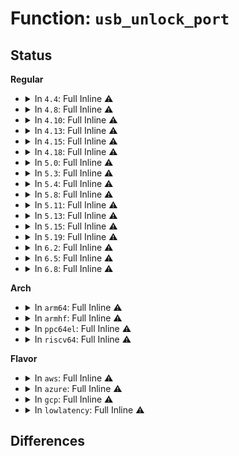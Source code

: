 # Function: <code>usb_unlock_port</code>

## Status
<b>Regular</b>
<ul>
<li>
<details>
<summary>In <code>4.4</code>: Full Inline ⚠️</summary>

**Collision:** Unique Static

**Inline:** Full

**Transformation:** False

**Instances:**

```
In drivers/usb/core/hub.c (ffffffff8160718d)
Location: drivers/usb/core/hub.c:2939
Inline: True
Inline callers:
  - drivers/usb/core/hub.c:usb_reset_device
  - drivers/usb/core/hub.c:usb_port_suspend
  - drivers/usb/core/hub.c:usb_port_resume
  - drivers/usb/core/hub.c:hub_port_connect
  - drivers/usb/core/hub.c:hub_event
  - drivers/usb/core/hub.c:hub_event
  - drivers/usb/core/hub.c:hub_event
  - drivers/usb/core/hub.c:hub_event
  - drivers/usb/core/hub.c:hub_event
```
</details>
</li>
<li>
<details>
<summary>In <code>4.8</code>: Full Inline ⚠️</summary>

**Collision:** Unique Static

**Inline:** Full

**Transformation:** False

**Instances:**

```
In drivers/usb/core/hub.c (ffffffff81666f0b)
Location: drivers/usb/core/hub.c:2936
Inline: True
Inline callers:
  - drivers/usb/core/hub.c:usb_reset_device
  - drivers/usb/core/hub.c:hub_event
  - drivers/usb/core/hub.c:hub_event
  - drivers/usb/core/hub.c:hub_event
  - drivers/usb/core/hub.c:hub_event
  - drivers/usb/core/hub.c:hub_event
  - drivers/usb/core/hub.c:hub_port_connect
  - drivers/usb/core/hub.c:usb_port_resume
  - drivers/usb/core/hub.c:usb_port_suspend
```
</details>
</li>
<li>
<details>
<summary>In <code>4.10</code>: Full Inline ⚠️</summary>

**Collision:** Unique Static

**Inline:** Full

**Transformation:** False

**Instances:**

```
In drivers/usb/core/hub.c (ffffffff81694c3b)
Location: drivers/usb/core/hub.c:2862
Inline: True
Inline callers:
  - drivers/usb/core/hub.c:usb_reset_device
  - drivers/usb/core/hub.c:hub_event
  - drivers/usb/core/hub.c:hub_event
  - drivers/usb/core/hub.c:hub_event
  - drivers/usb/core/hub.c:hub_event
  - drivers/usb/core/hub.c:hub_event
  - drivers/usb/core/hub.c:hub_port_connect
  - drivers/usb/core/hub.c:usb_port_resume
  - drivers/usb/core/hub.c:usb_port_suspend
```
</details>
</li>
<li>
<details>
<summary>In <code>4.13</code>: Full Inline ⚠️</summary>

**Collision:** Unique Static

**Inline:** Full

**Transformation:** False

**Instances:**

```
In drivers/usb/core/hub.c (ffffffff816aa072)
Location: drivers/usb/core/hub.c:2890
Inline: True
Inline callers:
  - drivers/usb/core/hub.c:usb_reset_device
  - drivers/usb/core/hub.c:hub_event
  - drivers/usb/core/hub.c:port_event
  - drivers/usb/core/hub.c:port_event
  - drivers/usb/core/hub.c:port_event
  - drivers/usb/core/hub.c:port_event
  - drivers/usb/core/hub.c:hub_port_connect
  - drivers/usb/core/hub.c:usb_port_resume
  - drivers/usb/core/hub.c:usb_port_suspend
```
</details>
</li>
<li>
<details>
<summary>In <code>4.15</code>: Full Inline ⚠️</summary>

**Collision:** Unique Static

**Inline:** Full

**Transformation:** False

**Instances:**

```
In drivers/usb/core/hub.c (ffffffff817154c5)
Location: drivers/usb/core/hub.c:2893
Inline: True
Inline callers:
  - drivers/usb/core/hub.c:usb_reset_device
  - drivers/usb/core/hub.c:hub_event
  - drivers/usb/core/hub.c:hub_event
  - drivers/usb/core/hub.c:hub_event
  - drivers/usb/core/hub.c:hub_event
  - drivers/usb/core/hub.c:hub_event
  - drivers/usb/core/hub.c:hub_port_connect
  - drivers/usb/core/hub.c:usb_port_resume
  - drivers/usb/core/hub.c:usb_port_suspend
```
</details>
</li>
<li>
<details>
<summary>In <code>4.18</code>: Full Inline ⚠️</summary>

**Collision:** Unique Static

**Inline:** Full

**Transformation:** False

**Instances:**

```
In drivers/usb/core/hub.c (ffffffff817542cc)
Location: drivers/usb/core/hub.c:2937
Inline: True
Inline callers:
  - drivers/usb/core/hub.c:usb_reset_device
  - drivers/usb/core/hub.c:hub_event
  - drivers/usb/core/hub.c:port_event
  - drivers/usb/core/hub.c:port_event
  - drivers/usb/core/hub.c:port_event
  - drivers/usb/core/hub.c:port_event
  - drivers/usb/core/hub.c:hub_port_connect
  - drivers/usb/core/hub.c:usb_port_resume
  - drivers/usb/core/hub.c:usb_port_suspend
```
</details>
</li>
<li>
<details>
<summary>In <code>5.0</code>: Full Inline ⚠️</summary>

**Collision:** Unique Static

**Inline:** Full

**Transformation:** False

**Instances:**

```
In drivers/usb/core/hub.c (ffffffff81778728)
Location: drivers/usb/core/hub.c:2960
Inline: True
Inline callers:
  - drivers/usb/core/hub.c:usb_reset_device
  - drivers/usb/core/hub.c:hub_event
  - drivers/usb/core/hub.c:port_event
  - drivers/usb/core/hub.c:port_event
  - drivers/usb/core/hub.c:port_event
  - drivers/usb/core/hub.c:port_event
  - drivers/usb/core/hub.c:hub_port_connect
  - drivers/usb/core/hub.c:usb_port_resume
  - drivers/usb/core/hub.c:usb_port_suspend
```
</details>
</li>
<li>
<details>
<summary>In <code>5.3</code>: Full Inline ⚠️</summary>

**Collision:** Unique Static

**Inline:** Full

**Transformation:** False

**Instances:**

```
In drivers/usb/core/hub.c (ffffffff817b658a)
Location: drivers/usb/core/hub.c:3000
Inline: True
Inline callers:
  - drivers/usb/core/hub.c:usb_reset_device
  - drivers/usb/core/hub.c:hub_event
  - drivers/usb/core/hub.c:port_event
  - drivers/usb/core/hub.c:port_event
  - drivers/usb/core/hub.c:port_event
  - drivers/usb/core/hub.c:port_event
  - drivers/usb/core/hub.c:hub_port_connect
  - drivers/usb/core/hub.c:usb_port_resume
  - drivers/usb/core/hub.c:usb_port_suspend
```
</details>
</li>
<li>
<details>
<summary>In <code>5.4</code>: Full Inline ⚠️</summary>

**Collision:** Unique Static

**Inline:** Full

**Transformation:** False

**Instances:**

```
In drivers/usb/core/hub.c (ffffffff817e6cb3)
Location: drivers/usb/core/hub.c:3044
Inline: True
Inline callers:
  - drivers/usb/core/hub.c:usb_reset_device
  - drivers/usb/core/hub.c:hub_event
  - drivers/usb/core/hub.c:port_event
  - drivers/usb/core/hub.c:port_event
  - drivers/usb/core/hub.c:port_event
  - drivers/usb/core/hub.c:port_event
  - drivers/usb/core/hub.c:hub_port_connect
  - drivers/usb/core/hub.c:usb_port_resume
  - drivers/usb/core/hub.c:usb_port_suspend
```
</details>
</li>
<li>
<details>
<summary>In <code>5.8</code>: Full Inline ⚠️</summary>

**Collision:** Unique Static

**Inline:** Full

**Transformation:** False

**Instances:**

```
In drivers/usb/core/hub.c (ffffffff818b6c67)
Location: drivers/usb/core/hub.c:3049
Inline: True
Inline callers:
  - drivers/usb/core/hub.c:usb_reset_device
  - drivers/usb/core/hub.c:hub_event
  - drivers/usb/core/hub.c:port_event
  - drivers/usb/core/hub.c:hub_port_connect_change
  - drivers/usb/core/hub.c:hub_port_connect_change
  - drivers/usb/core/hub.c:hub_port_connect
  - drivers/usb/core/hub.c:hub_handle_remote_wakeup
  - drivers/usb/core/hub.c:usb_port_resume
  - drivers/usb/core/hub.c:usb_port_suspend
```
</details>
</li>
<li>
<details>
<summary>In <code>5.11</code>: Full Inline ⚠️</summary>

**Collision:** Unique Static

**Inline:** Full

**Transformation:** False

**Instances:**

```
In drivers/usb/core/hub.c (ffffffff818c5577)
Location: drivers/usb/core/hub.c:3067
Inline: True
Inline callers:
  - drivers/usb/core/hub.c:usb_reset_device
  - drivers/usb/core/hub.c:hub_event
  - drivers/usb/core/hub.c:port_event
  - drivers/usb/core/hub.c:hub_port_connect_change
  - drivers/usb/core/hub.c:hub_port_connect_change
  - drivers/usb/core/hub.c:hub_port_connect
  - drivers/usb/core/hub.c:hub_handle_remote_wakeup
  - drivers/usb/core/hub.c:usb_port_resume
  - drivers/usb/core/hub.c:usb_port_suspend
```
</details>
</li>
<li>
<details>
<summary>In <code>5.13</code>: Full Inline ⚠️</summary>

**Collision:** Unique Static

**Inline:** Full

**Transformation:** False

**Instances:**

```
In drivers/usb/core/hub.c (ffffffff818a8857)
Location: drivers/usb/core/hub.c:3122
Inline: True
Inline callers:
  - drivers/usb/core/hub.c:usb_reset_device
  - drivers/usb/core/hub.c:hub_event
  - drivers/usb/core/hub.c:port_event
  - drivers/usb/core/hub.c:port_event
  - drivers/usb/core/hub.c:hub_port_connect_change
  - drivers/usb/core/hub.c:hub_port_connect_change
  - drivers/usb/core/hub.c:hub_port_connect
  - drivers/usb/core/hub.c:usb_port_resume
  - drivers/usb/core/hub.c:usb_port_suspend
```
</details>
</li>
<li>
<details>
<summary>In <code>5.15</code>: Full Inline ⚠️</summary>

**Collision:** Unique Static

**Inline:** Full

**Transformation:** False

**Instances:**

```
In drivers/usb/core/hub.c (ffffffff8193d742)
Location: drivers/usb/core/hub.c:3126
Inline: True
Inline callers:
  - drivers/usb/core/hub.c:usb_reset_device
  - drivers/usb/core/hub.c:hub_event
  - drivers/usb/core/hub.c:port_event
  - drivers/usb/core/hub.c:port_event
  - drivers/usb/core/hub.c:hub_port_connect_change
  - drivers/usb/core/hub.c:hub_port_connect_change
  - drivers/usb/core/hub.c:hub_port_connect
  - drivers/usb/core/hub.c:hub_port_connect
  - drivers/usb/core/hub.c:hub_port_connect
  - drivers/usb/core/hub.c:usb_port_resume
  - drivers/usb/core/hub.c:usb_port_suspend
```
</details>
</li>
<li>
<details>
<summary>In <code>5.19</code>: Full Inline ⚠️</summary>

**Collision:** Unique Static

**Inline:** Full

**Transformation:** False

**Instances:**

```
In drivers/usb/core/hub.c (ffffffff81a95446)
Location: drivers/usb/core/hub.c:3132
Inline: True
Inline callers:
  - drivers/usb/core/hub.c:usb_reset_device
  - drivers/usb/core/hub.c:hub_event
  - drivers/usb/core/hub.c:port_event
  - drivers/usb/core/hub.c:port_event
  - drivers/usb/core/hub.c:hub_port_connect_change
  - drivers/usb/core/hub.c:hub_port_connect_change
  - drivers/usb/core/hub.c:hub_port_connect
  - drivers/usb/core/hub.c:hub_port_connect
  - drivers/usb/core/hub.c:hub_port_connect
  - drivers/usb/core/hub.c:usb_port_resume
  - drivers/usb/core/hub.c:usb_port_suspend
```
</details>
</li>
<li>
<details>
<summary>In <code>6.2</code>: Full Inline ⚠️</summary>

**Collision:** Unique Static

**Inline:** Full

**Transformation:** False

**Instances:**

```
In drivers/usb/core/hub.c (ffffffff81c17b02)
Location: drivers/usb/core/hub.c:3151
Inline: True
Inline callers:
  - drivers/usb/core/hub.c:usb_reset_device
  - drivers/usb/core/hub.c:hub_event
  - drivers/usb/core/hub.c:port_event
  - drivers/usb/core/hub.c:port_event
  - drivers/usb/core/hub.c:hub_port_connect_change
  - drivers/usb/core/hub.c:hub_port_connect_change
  - drivers/usb/core/hub.c:hub_port_connect
  - drivers/usb/core/hub.c:hub_port_connect
  - drivers/usb/core/hub.c:hub_port_connect
  - drivers/usb/core/hub.c:usb_port_resume
  - drivers/usb/core/hub.c:usb_port_suspend
```
</details>
</li>
<li>
<details>
<summary>In <code>6.5</code>: Full Inline ⚠️</summary>

**Collision:** Unique Static

**Inline:** Full

**Transformation:** False

**Instances:**

```
In drivers/usb/core/hub.c (ffffffff81c7eafe)
Location: drivers/usb/core/hub.c:3171
Inline: True
Inline callers:
  - drivers/usb/core/hub.c:usb_reset_device
  - drivers/usb/core/hub.c:hub_event
  - drivers/usb/core/hub.c:port_event
  - drivers/usb/core/hub.c:port_event
  - drivers/usb/core/hub.c:hub_port_connect_change
  - drivers/usb/core/hub.c:hub_port_connect_change
  - drivers/usb/core/hub.c:hub_port_connect
  - drivers/usb/core/hub.c:hub_port_connect
  - drivers/usb/core/hub.c:hub_port_connect
  - drivers/usb/core/hub.c:usb_port_resume
  - drivers/usb/core/hub.c:usb_port_suspend
```
</details>
</li>
<li>
<details>
<summary>In <code>6.8</code>: Full Inline ⚠️</summary>

**Collision:** Unique Static

**Inline:** Full

**Transformation:** False

**Instances:**

```
In drivers/usb/core/hub.c (ffffffff81d334ce)
Location: drivers/usb/core/hub.c:3173
Inline: True
Inline callers:
  - drivers/usb/core/hub.c:usb_reset_device
  - drivers/usb/core/hub.c:hub_event
  - drivers/usb/core/hub.c:port_event
  - drivers/usb/core/hub.c:port_event
  - drivers/usb/core/hub.c:hub_port_connect_change
  - drivers/usb/core/hub.c:hub_port_connect_change
  - drivers/usb/core/hub.c:hub_port_connect
  - drivers/usb/core/hub.c:hub_port_connect
  - drivers/usb/core/hub.c:hub_port_connect
  - drivers/usb/core/hub.c:usb_port_resume
  - drivers/usb/core/hub.c:usb_port_suspend
```
</details>
</li>
</ul>
<b>Arch</b>
<ul>
<li>
<details>
<summary>In <code>arm64</code>: Full Inline ⚠️</summary>

**Collision:** Unique Static

**Inline:** Full

**Transformation:** False

**Instances:**

```
In drivers/usb/core/hub.c (ffff800010a15b78)
Location: drivers/usb/core/hub.c:3044
Inline: True
Inline callers:
  - drivers/usb/core/hub.c:usb_reset_device
  - drivers/usb/core/hub.c:hub_event
  - drivers/usb/core/hub.c:port_event
  - drivers/usb/core/hub.c:port_event
  - drivers/usb/core/hub.c:port_event
  - drivers/usb/core/hub.c:port_event
  - drivers/usb/core/hub.c:hub_port_connect
  - drivers/usb/core/hub.c:usb_port_resume
  - drivers/usb/core/hub.c:usb_port_suspend
```
</details>
</li>
<li>
<details>
<summary>In <code>armhf</code>: Full Inline ⚠️</summary>

**Collision:** Unique Static

**Inline:** Full

**Transformation:** False

**Instances:**

```
In drivers/usb/core/hub.c (c0aedef8)
Location: drivers/usb/core/hub.c:3044
Inline: True
Inline callers:
  - drivers/usb/core/hub.c:usb_reset_device
  - drivers/usb/core/hub.c:hub_event
  - drivers/usb/core/hub.c:port_event
  - drivers/usb/core/hub.c:port_event
  - drivers/usb/core/hub.c:port_event
  - drivers/usb/core/hub.c:port_event
  - drivers/usb/core/hub.c:hub_port_connect
  - drivers/usb/core/hub.c:usb_port_resume
  - drivers/usb/core/hub.c:usb_port_suspend
```
</details>
</li>
<li>
<details>
<summary>In <code>ppc64el</code>: Full Inline ⚠️</summary>

**Collision:** Unique Static

**Inline:** Full

**Transformation:** False

**Instances:**

```
In drivers/usb/core/hub.c (c000000000ace13c)
Location: drivers/usb/core/hub.c:3044
Inline: True
Inline callers:
  - drivers/usb/core/hub.c:usb_reset_device
  - drivers/usb/core/hub.c:hub_event
  - drivers/usb/core/hub.c:port_event
  - drivers/usb/core/hub.c:port_event
  - drivers/usb/core/hub.c:port_event
  - drivers/usb/core/hub.c:port_event
  - drivers/usb/core/hub.c:hub_port_connect
  - drivers/usb/core/hub.c:usb_port_resume
  - drivers/usb/core/hub.c:usb_port_suspend
```
</details>
</li>
<li>
<details>
<summary>In <code>riscv64</code>: Full Inline ⚠️</summary>

**Collision:** Unique Static

**Inline:** Full

**Transformation:** False

**Instances:**

```
In drivers/usb/core/hub.c (ffffffe00063adcc)
Location: drivers/usb/core/hub.c:3044
Inline: True
Inline callers:
  - drivers/usb/core/hub.c:usb_reset_device
  - drivers/usb/core/hub.c:hub_event
  - drivers/usb/core/hub.c:port_event
  - drivers/usb/core/hub.c:port_event
  - drivers/usb/core/hub.c:port_event
  - drivers/usb/core/hub.c:port_event
  - drivers/usb/core/hub.c:hub_port_connect
  - drivers/usb/core/hub.c:usb_port_resume
  - drivers/usb/core/hub.c:usb_port_suspend
```
</details>
</li>
</ul>
<b>Flavor</b>
<ul>
<li>
<details>
<summary>In <code>aws</code>: Full Inline ⚠️</summary>

**Collision:** Unique Static

**Inline:** Full

**Transformation:** False

**Instances:**

```
In drivers/usb/core/hub.c (ffffffff8179f093)
Location: drivers/usb/core/hub.c:3044
Inline: True
Inline callers:
  - drivers/usb/core/hub.c:usb_reset_device
  - drivers/usb/core/hub.c:hub_event
  - drivers/usb/core/hub.c:port_event
  - drivers/usb/core/hub.c:port_event
  - drivers/usb/core/hub.c:port_event
  - drivers/usb/core/hub.c:port_event
  - drivers/usb/core/hub.c:hub_port_connect
  - drivers/usb/core/hub.c:usb_port_resume
  - drivers/usb/core/hub.c:usb_port_suspend
```
</details>
</li>
<li>
<details>
<summary>In <code>azure</code>: Full Inline ⚠️</summary>

**Collision:** Unique Static

**Inline:** Full

**Transformation:** False

**Instances:**

```
In drivers/usb/core/hub.c (ffffffff81790d13)
Location: drivers/usb/core/hub.c:3044
Inline: True
Inline callers:
  - drivers/usb/core/hub.c:usb_reset_device
  - drivers/usb/core/hub.c:hub_event
  - drivers/usb/core/hub.c:port_event
  - drivers/usb/core/hub.c:port_event
  - drivers/usb/core/hub.c:port_event
  - drivers/usb/core/hub.c:port_event
  - drivers/usb/core/hub.c:hub_port_connect
  - drivers/usb/core/hub.c:usb_port_resume
  - drivers/usb/core/hub.c:usb_port_suspend
```
</details>
</li>
<li>
<details>
<summary>In <code>gcp</code>: Full Inline ⚠️</summary>

**Collision:** Unique Static

**Inline:** Full

**Transformation:** False

**Instances:**

```
In drivers/usb/core/hub.c (ffffffff817dbb33)
Location: drivers/usb/core/hub.c:3044
Inline: True
Inline callers:
  - drivers/usb/core/hub.c:usb_reset_device
  - drivers/usb/core/hub.c:hub_event
  - drivers/usb/core/hub.c:port_event
  - drivers/usb/core/hub.c:port_event
  - drivers/usb/core/hub.c:port_event
  - drivers/usb/core/hub.c:port_event
  - drivers/usb/core/hub.c:hub_port_connect
  - drivers/usb/core/hub.c:usb_port_resume
  - drivers/usb/core/hub.c:usb_port_suspend
```
</details>
</li>
<li>
<details>
<summary>In <code>lowlatency</code>: Full Inline ⚠️</summary>

**Collision:** Unique Static

**Inline:** Full

**Transformation:** False

**Instances:**

```
In drivers/usb/core/hub.c (ffffffff817f5dc3)
Location: drivers/usb/core/hub.c:3044
Inline: True
Inline callers:
  - drivers/usb/core/hub.c:usb_reset_device
  - drivers/usb/core/hub.c:hub_event
  - drivers/usb/core/hub.c:port_event
  - drivers/usb/core/hub.c:port_event
  - drivers/usb/core/hub.c:port_event
  - drivers/usb/core/hub.c:port_event
  - drivers/usb/core/hub.c:hub_port_connect
  - drivers/usb/core/hub.c:usb_port_resume
  - drivers/usb/core/hub.c:usb_port_suspend
```
</details>
</li>
</ul>

## Differences

